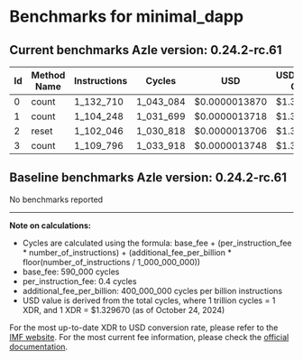 # Benchmarks for minimal_dapp

## Current benchmarks Azle version: 0.24.2-rc.61

| Id  | Method Name | Instructions | Cycles    | USD           | USD/Million Calls |
| --- | ----------- | ------------ | --------- | ------------- | ----------------- |
| 0   | count       | 1_132_710    | 1_043_084 | $0.0000013870 | $1.38             |
| 1   | count       | 1_104_248    | 1_031_699 | $0.0000013718 | $1.37             |
| 2   | reset       | 1_102_046    | 1_030_818 | $0.0000013706 | $1.37             |
| 3   | count       | 1_109_796    | 1_033_918 | $0.0000013748 | $1.37             |

## Baseline benchmarks Azle version: 0.24.2-rc.61

No benchmarks reported

---

**Note on calculations:**

-   Cycles are calculated using the formula: base_fee + (per_instruction_fee \* number_of_instructions) + (additional_fee_per_billion \* floor(number_of_instructions / 1_000_000_000))
-   base_fee: 590_000 cycles
-   per_instruction_fee: 0.4 cycles
-   additional_fee_per_billion: 400_000_000 cycles per billion instructions
-   USD value is derived from the total cycles, where 1 trillion cycles = 1 XDR, and 1 XDR = $1.329670 (as of October 24, 2024)

For the most up-to-date XDR to USD conversion rate, please refer to the [IMF website](https://www.imf.org/external/np/fin/data/rms_sdrv.aspx).
For the most current fee information, please check the [official documentation](https://internetcomputer.org/docs/current/developer-docs/gas-cost#execution).
